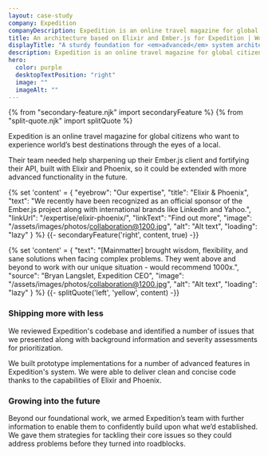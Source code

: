 ```yaml
---
layout: case-study
company: Expedition
companyDescription: Expedition is an online travel magazine for global citizens who want to experience world’s best destinations through the eyes of a local.
title: An architecture based on Elixir and Ember.js for Expedition | Work
displayTitle: "A sturdy foundation for <em>advanced</em> system architecture"
description: Expedition is an online travel magazine for global citizens. They turned to Mainmatter when they were looking for guidance to get the most out of their technology stack based on Elixir, Phoenix and Ember.js.
hero:
  color: purple
  desktopTextPosition: "right"
  image: ""
  imageAlt: ""
---
```


{% from "secondary-feature.njk" import secondaryFeature %}
{% from "split-quote.njk" import splitQuote %}

<div class="case-study__body">
<p class="post__tagline">
  Expedition is an online travel magazine for global citizens who want to experience world’s best destinations through the eyes of a local.
</p>

<p class="post__tagline">
  Their team needed help sharpening up their Ember.js client and fortifying their API, built with Elixir and Phoenix, so it could be extended with more advanced functionality in the future.
</p>
</div>

{% set 'content' = {
  "eyebrow": "Our expertise",
  "title": "Elixir & Phoenix",
  "text": "We recently have been recognized as an official sponsor of the Ember.js project along with international brands like LinkedIn and Yahoo.",
  "linkUrl": "/expertise/elixir-phoenix/",
  "linkText": "Find out more",
  "image": "/assets/images/photos/collaboration@1200.jpg",
  "alt": "Alt text",
  "loading": "lazy"
} %}
{{- secondaryFeature('right', content, true) -}}

{% set 'content' = {
  "text": "[Mainmatter] brought wisdom, flexibility, and sane solutions when facing complex problems. They went above and beyond to work with our unique situation - would recommend 1000x.",
  "source": "Bryan Langslet, Expedition CEO",
  "image": "/assets/images/photos/collaboration@1200.jpg",
  "alt": "Alt text",
  "loading": "lazy"
} %}
{{- splitQuote('left', 'yellow', content) -}}

<div class="case-study__body">

### Shipping more with less

We reviewed Expedition's codebase and identified a number of issues that we presented along with background information and severity assessments for prioritization.

We built prototype implementations for a number of advanced features in Expedition's system. We were able to deliver clean and concise code thanks to the capabilities of Elixir and Phoenix.

### Growing into the future

Beyond our foundational work, we armed Expedition’s team with further information to enable them to confidently build upon what we’d established. We gave them strategies for tackling their core issues so they could address problems before they turned into roadblocks.

</div>
